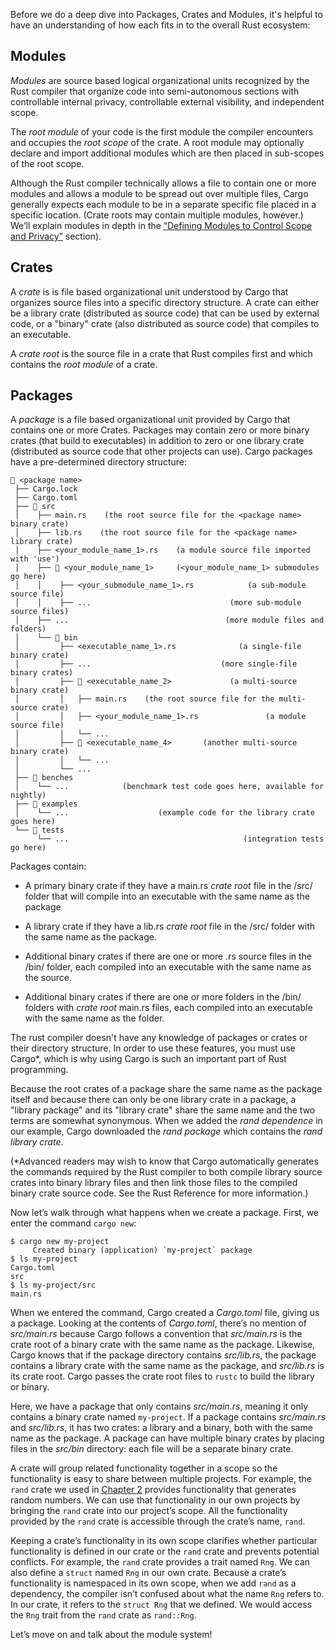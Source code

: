 Before we do a deep dive into Packages, Crates and Modules, it's helpful to
have an understanding of how each fits in to the overall Rust ecosystem:

## Modules

*Modules* are source based logical organizational units recognized by the Rust
compiler that organize code into semi-autonomous sections with controllable
internal privacy, controllable external visibility, and independent scope.

The *root module* of your code is the first module the compiler encounters and
occupies the *root scope* of the crate. A root module may optionally declare
and import additional modules which are then placed in sub-scopes of the root
scope.

Although the Rust compiler technically allows a file to contain one or more
modules and allows a module to be spread out over multiple files, Cargo
generally expects each module to be in a separate specific file placed in a
specific location.  (Crate roots may contain multiple modules, however.)
We’ll explain modules in depth in the [“Defining Modules to Control Scope and
Privacy”][modules] section).

## Crates

A *crate* is is file based organizational unit understood by Cargo that
organizes source files into a specific directory structure. A crate can either
be a library crate (distributed as source code) that can be used by external
code, or a "binary" crate (also distributed as source code) that compiles to an
executable.

A *crate root* is the source file in a crate that Rust compiles first and which
contains the *root module* of a crate.  

## Packages

A *package* is a file based organizational unit provided by Cargo that contains
one or more Crates. Packages may contain zero or more binary crates (that
build to executables) in addition to zero or one library crate (distributed as
source code that other projects can use). Cargo packages have a pre-determined
directory structure:

```
📁 <package name>
 ├── Cargo.lock
 ├── Cargo.toml
 ├── 📁 src
 │    ├── main.rs    (the root source file for the <package name> binary crate)
 │    ├── lib.rs    (the root source file for the <package name> library crate)
 │    ├── <your_module_name_1>.rs    (a module source file imported with 'use')
 │    ├── 📁 <your_module_name_1>     (<your_module_name_1> submodules go here)
 │    │    ├── <your_submodule_name_1>.rs            (a sub-module source file)
 │    │    ├── ...                               (more sub-module source files)
 │    ├── ...                                   (more module files and folders)
 │    └── 📁 bin
 │         ├── <executable_name_1>.rs              (a single-file binary crate)
 │         ├── ...                             (more single-file binary crates)
 │         ├── 📁 <executable_name_2>             (a multi-source binary crate)
 │         │   ├── main.rs    (the root source file for the multi-source crate)
 │         │   ├── <your_module_name_1>.rs               (a module source file)
 │         │   └── ...
 │         ├── 📁 <executable_name_4>       (another multi-source binary crate)
 │         │   └── ...
 │         └── ...
 ├── 📁 benches
 │    └── ...            (benchmark test code goes here, available for nightly)
 ├── 📁 examples
 │    └── ...                    (example code for the library crate goes here)
 └── 📁 tests
      └── ...                                       (integration tests go here)
```

Packages contain:

* A primary binary crate if they have a main.rs *crate root* file in the
<package name>/src/ folder that will compile into an executable with the same
name as the package
 
* A library crate if they have a lib.rs *crate root* file
in the <package name>/src/ folder with the same name as the package.
 
* Additional binary crates if there are one or more .rs source files in the
<package name>/bin/ folder, each compiled into an executable with the same
name as the source.
 
* Additional binary crates if there are one or more folders in the <package
name>/bin/ folders with *crate root* main.rs files, each compiled into an
executable with the same name as the folder.

The rust compiler doesn't have any knowledge of packages or crates or their
directory structure. In order to use these features, you must use Cargo*,
which is why using Cargo is such an important part of Rust programming.

Because the root crates of a package share the same name as the package itself
and because there can only be one library crate in a package, a "library
package" and its "library crate" share the same name and the two terms are
somewhat synonymous. When we added the *rand dependence* in our example, Cargo
downloaded the *rand package* which contains the *rand library crate*.

(*Advanced readers may wish to know that Cargo automatically generates the
commands required by the Rust compiler to both compile library source crates
into binary library files and then link those files to the compiled binary
crate source code. See the Rust Reference for more information.)

Now let’s walk through what happens when we create a package. First, we enter
the command `cargo new`:

```console
$ cargo new my-project
     Created binary (application) `my-project` package
$ ls my-project
Cargo.toml
src
$ ls my-project/src
main.rs
```

When we entered the command, Cargo created a *Cargo.toml* file, giving us a
package. Looking at the contents of *Cargo.toml*, there’s no mention of
*src/main.rs* because Cargo follows a convention that *src/main.rs* is the
crate root of a binary crate with the same name as the package. Likewise, Cargo
knows that if the package directory contains *src/lib.rs*, the package contains
a library crate with the same name as the package, and *src/lib.rs* is its
crate root. Cargo passes the crate root files to `rustc` to build the library
or binary.

Here, we have a package that only contains *src/main.rs*, meaning it only
contains a binary crate named `my-project`. If a package contains *src/main.rs*
and *src/lib.rs*, it has two crates: a library and a binary, both with the same
name as the package. A package can have multiple binary crates by placing files
in the *src/bin* directory: each file will be a separate binary crate.

A crate will group related functionality together in a scope so the
functionality is easy to share between multiple projects. For example, the
`rand` crate we used in [Chapter 2][rand]<!-- ignore --> provides functionality
that generates random numbers. We can use that functionality in our own
projects by bringing the `rand` crate into our project’s scope. All the
functionality provided by the `rand` crate is accessible through the crate’s
name, `rand`.

Keeping a crate’s functionality in its own scope clarifies whether particular
functionality is defined in our crate or the `rand` crate and prevents
potential conflicts. For example, the `rand` crate provides a trait named
`Rng`. We can also define a `struct` named `Rng` in our own crate. Because a
crate’s functionality is namespaced in its own scope, when we add `rand` as a
dependency, the compiler isn’t confused about what the name `Rng` refers to. In
our crate, it refers to the `struct Rng` that we defined. We would access the
`Rng` trait from the `rand` crate as `rand::Rng`.

Let’s move on and talk about the module system!

[modules]: ch07-02-defining-modules-to-control-scope-and-privacy.html
[rand]: ch02-00-guessing-game-tutorial.html#generating-a-random-number
